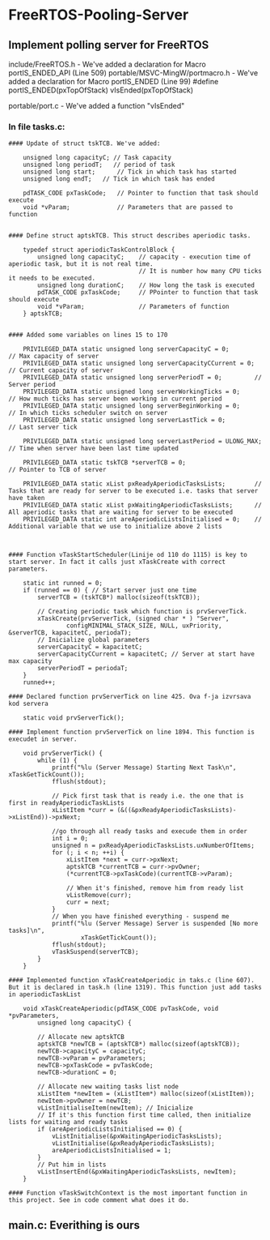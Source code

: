 # FreeRTOS-Pooling-Server
## Implement polling server for FreeRTOS


include/FreeRTOS.h - We've added a declaration for Macro portIS_ENDED_API (Line 509)
portable/MSVC-MingW/portmacro.h - We've added a declaration for Macro portIS_ENDED (Line 99)
	#define portIS_ENDED(pxTopOfStack) vIsEnded(pxTopOfStack)
	
portable/port.c - We've added a function "vIsEnded"

### In file tasks.c:

	#### Update of struct tskTCB. We've added:
	
		unsigned long capacityC; // Task capacity
		unsigned long periodT;   // period of task
		unsigned long start;	  // Tick in which task has started
		unsigned long endT;   // Tick in which task has ended
		
		pdTASK_CODE pxTaskCode;   // Pointer to function that task should execute
		void *vParam;			  // Parameters that are passed to function
		
		
	#### Define struct aptskTCB. This struct describes aperiodic tasks.
	
		typedef struct aperiodicTaskControlBlock {
			unsigned long capacityC;	// capacity - execution time of aperiodic task, but it is not real time.
										// It is number how many CPU ticks it needs to be executed.
			unsigned long durationC;	// How long the task is executed
			pdTASK_CODE pxTaskCode;		// PPointer to function that task should execute
			void *vParam;				// Parameters of function
		} aptskTCB;
	

	#### Added some variables on lines 15 to 170
	
		PRIVILEGED_DATA static unsigned long serverCapacityC = 0;			// Max capacity of server
		PRIVILEGED_DATA static unsigned long serverCapacityCCurrent = 0;	// Current capacity of server
		PRIVILEGED_DATA static unsigned long serverPeriodT = 0;			// Server period
		PRIVILEGED_DATA static unsigned long serverWorkingTicks = 0;			// How much ticks has server been working in current period
		PRIVILEGED_DATA static unsigned long serverBeginWorking = 0;			// In which ticks scheduler switch on server
		PRIVILEGED_DATA static unsigned long serverLastTick = 0;			// Last server tick
		
		PRIVILEGED_DATA static unsigned long serverLastPeriod = ULONG_MAX;	// Time when server have been last time updated
		
		PRIVILEGED_DATA static tskTCB *serverTCB = 0;						// Pointer to TCB of server
		
		PRIVILEGED_DATA static xList pxReadyAperiodicTasksLists;		// Tasks that are ready for server to be executed i.e. tasks that server have taken
		PRIVILEGED_DATA static xList pxWaitingAperiodicTasksLists;		// All aperiodic tasks that are waiting for server to be executed
		PRIVILEGED_DATA static int areAperiodicListsInitialised = 0;	// Additional variable that we use to initialize above 2 lists
				
		

	#### Function vTaskStartScheduler(Linije od 110 do 1115) is key to start server. In fact it calls just xTaskCreate with correct parameters.
	
		static int runned = 0;
		if (runned == 0) { // Start server just one time
			serverTCB = (tskTCB*) malloc(sizeof(tskTCB));
		
			// Creating periodic task which function is prvServerTick.
			xTaskCreate(prvServerTick, (signed char * ) "Server",
					configMINIMAL_STACK_SIZE, NULL, uxPriority, &serverTCB, kapacitetC, periodaT);
			// Inicialize global parameters
			serverCapacityC = kapacitetC;
			serverCapacityCCurrent = kapacitetC; // Server at start have max capacity
			serverPeriodT = periodaT;
		}
		runned++;
	
	#### Declared function prvServerTick on line 425. Ova f-ja izvrsava kod servera
	
		static void prvServerTick();
		
	#### Implement function prvServerTick on line 1894. This function is execudet in server.
	
		void prvServerTick() {
			while (1) {
				printf("%lu (Server Message) Starting Next Task\n", xTaskGetTickCount());
				fflush(stdout);
		
				// Pick first task that is ready i.e. the one that is first in readyAperiodicTaskLists
				xListItem *curr = (&((&pxReadyAperiodicTasksLists)->xListEnd))->pxNext;
		
				//go through all ready tasks and execude them in order
				int i = 0;
				unsigned n = pxReadyAperiodicTasksLists.uxNumberOfItems;
				for (; i < n; ++i) {
					xListItem *next = curr->pxNext;
					aptskTCB *currentTCB = curr->pvOwner;
					(*currentTCB->pxTaskCode)(currentTCB->vParam);
		
					// When it's finished, remove him from ready list
					vListRemove(curr);
					curr = next;
				}
				// When you have finished everything - suspend me
				printf("%lu (Server Message) Server is suspended [No more tasks]\n",
						xTaskGetTickCount());
				fflush(stdout);
				vTaskSuspend(serverTCB);
			}
		}
		
	#### Implemented function xTaskCreateAperiodic in taks.c (line 607). But it is declared in task.h (line 1319). This function just add tasks in aperiodicTaskList
	
		void xTaskCreateAperiodic(pdTASK_CODE pvTaskCode, void *pvParameters,
			unsigned long capacityC) {
		
			// Allocate new aptskTCB
			aptskTCB *newTCB = (aptskTCB*) malloc(sizeof(aptskTCB));
			newTCB->capacityC = capacityC;
			newTCB->vParam = pvParameters;
			newTCB->pxTaskCode = pvTaskCode;
			newTCB->durationC = 0;
		
			// Allocate new waiting tasks list node
			xListItem *newItem = (xListItem*) malloc(sizeof(xListItem));
			newItem->pvOwner = newTCB;
			vListInitialiseItem(newItem); // Inicialize
			// If it's this function first time called, then initialize lists for waiting and ready tasks
			if (areAperiodicListsInitialised == 0) {
				vListInitialise(&pxWaitingAperiodicTasksLists);
				vListInitialise(&pxReadyAperiodicTasksLists);
				areAperiodicListsInitialised = 1;
			}
			// Put him in lists
			vListInsertEnd(&pxWaitingAperiodicTasksLists, newItem);
		}
	
	#### Function vTaskSwitchContext is the most important function in this project. See in code comment what does it do.
	
	
## main.c: Everithing is ours


